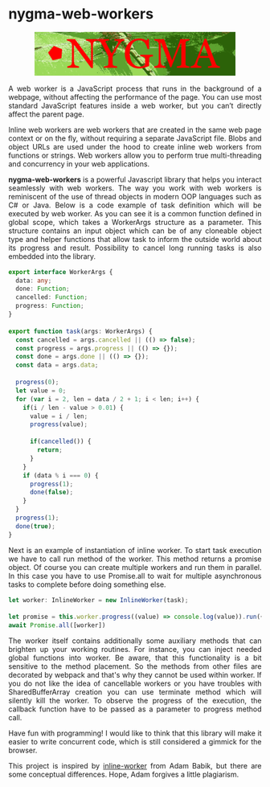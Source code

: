 # nygma-web-workers

<p align="center">
  <img src="https://raw.githubusercontent.com/oleksii-shepel/angular-inline-worker/master/projects/nygma/web-workers/emblem.png" alt="nygma" width="400"/>
</p>

<p align="justify">
A web worker is a JavaScript process that runs in the background of a webpage, without affecting the performance of the page. You can use most standard JavaScript features inside a web worker, but you can’t directly affect the parent page.
</p>

<p align="justify">
Inline web workers are web workers that are created in the same web page context or on the fly, without requiring a separate JavaScript file. Blobs and object URLs are used under the hood to create inline web workers from functions or strings. Web workers allow you to perform true multi-threading and concurrency in your web applications.
</p>

<p align="justify">
<b>nygma-web-workers</b> is a powerful Javascript library that helps you interact seamlessly with web workers. The way you work with web workers is reminiscent of the use of thread objects in modern OOP languages such as C# or Java. Below is a code example of task definition which will be executed by web worker. As you can see it is a common function defined in global scope, which takes a WorkerArgs structure as a parameter. This structure contains an input object which can be of any cloneable object type and helper functions that allow task to inform the outside world about its progress and result. Possibility to cancel long running tasks is also embedded into the library. 
</p>

```typescript
export interface WorkerArgs {
  data: any;
  done: Function;
  cancelled: Function;
  progress: Function;
}

export function task(args: WorkerArgs) {
  const cancelled = args.cancelled || (() => false);
  const progress = args.progress || (() => {});
  const done = args.done || (() => {});
  const data = args.data;

  progress(0);
  let value = 0;
  for (var i = 2, len = data / 2 + 1; i < len; i++) {
    if(i / len - value > 0.01) {
      value = i / len;
      progress(value);

      if(cancelled()) {
        return;
      }
    }
    if (data % i === 0) {
      progress(1);
      done(false);
    }
  }
  progress(1);
  done(true);
}
```
<p align="justify">
Next is an example of instantiation of inline worker. To start task execution we have to call run method of the worker. This method returns a promise object. Of course you can create multiple workers and run them in parallel. In this case you have to use Promise.all to wait for multiple asynchronous tasks to complete before doing something else.
</p>

```typescript
let worker: InlineWorker = new InlineWorker(task);

let promise = this.worker.progress((value) => console.log(value)).run({data: 1234567890});
await Promise.all([worker])
```
<p align="justify">
The worker itself contains additionally some auxiliary methods that can brighten up your working routines. For instance, you can inject needed global functions into worker. Be aware, that this functionality is a bit sensitive to the method placement. So the methods from other files are decorated by webpack and that's why they cannot be used within worker. If you do not like the idea of cancellable workers or you have troubles with SharedBufferArray creation you can use terminate method which will silently kill the worker. To observe the progress of the execution, the callback function have to be passed as a parameter to progress method call. 
</p>

<p align="justify">
Have fun with programming! I would like to think that this library will make it easier to write concurrent code, which is still considered a gimmick for the browser.
</p>

<p align="justify">
This project is inspired by <a href="https://github.com/adambabik/inline-worker">inline-worker</a> from Adam Babik, but there are some conceptual differences. Hope, Adam forgives a little plagiarism.
</p>
